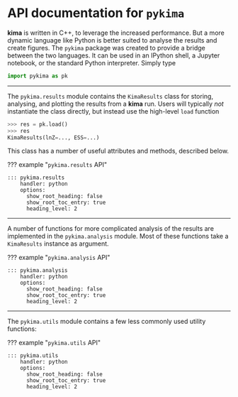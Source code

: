 # API documentation for `pykima`

**kima** is written in C++, to leverage the increased performance. But a more
dynamic language like Python is better suited to analyse the results and create
figures. The `pykima` package was created to provide a bridge between the
two languages. It can be used in an IPython shell, a Jupyter notebook, or the
standard Python interpreter. Simply type

```py
import pykima as pk
```

---

The `pykima.results` module contains the `KimaResults` class for storing,
analysing, and plotting the results from a **kima** run.
Users will typically *not* instantiate the class directly, but instead use the
high-level `load` function

```py
>>> res = pk.load()
>>> res
KimaResults(lnZ=..., ESS=...)
```

This class has a number of useful attributes and methods, described below.


??? example "`pykima.results` API"

    ::: pykima.results
        handler: python
        options:
          show_root_heading: false
          show_root_toc_entry: true
          heading_level: 2


---

A number of functions for more complicated analysis of the results are
implemented in the `pykima.analysis` module. Most of these functions take a
`KimaResults` instance as argument.

??? example "`pykima.analysis` API"

    ::: pykima.analysis
        handler: python
        options:
          show_root_heading: false
          show_root_toc_entry: true
          heading_level: 2


---

The `pykima.utils` module contains a few less commonly used utility functions:

??? example "`pykima.utils` API"

    ::: pykima.utils
        handler: python
        options:
          show_root_heading: false
          show_root_toc_entry: true
          heading_level: 2
